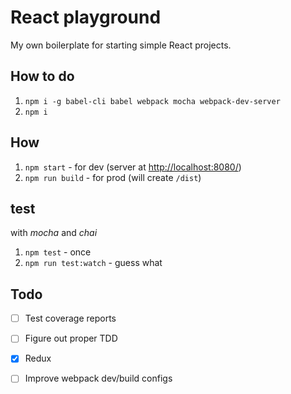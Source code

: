 # React playground

My own boilerplate for starting simple React projects.

## How to do

1. `npm i -g babel-cli babel webpack mocha webpack-dev-server`
1. `npm i`

## How

1. `npm start` - for dev (server at [http://localhost:8080/](localhost:8080))
1. `npm run build` - for prod (will create `/dist`)

## test

with *mocha* and *chai*

1. `npm test` - once
1. `npm run test:watch` - guess what

## Todo

- [ ] Test coverage reports
- [ ] Figure out proper TDD
- [X] Redux
- [ ] Improve webpack dev/build configs

